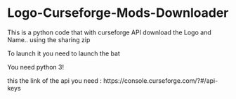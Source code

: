 # Logo-Curseforge-Mods-Downloader
<p>This is a python code that with curseforge API download the Logo and Name.. using the sharing zip</p>
<p>To launch it you need to launch the bat</p>
<p>You need python 3!</p>
<p>this the link of the api you need : https://console.curseforge.com/?#/api-keys</p>
